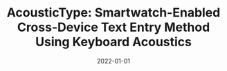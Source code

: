 ---
title: "AcousticType: Smartwatch-Enabled Cross-Device Text Entry Method Using Keyboard Acoustics"
collection: publications
permalink: /publication/2022-01-01-AcousticType-Smartwatch-Enabled-Cross-Device-Text-Entry-Method-Using-Keyboard-Acoustics
date: 2022-01-01
venue: 'In the proceedings of CHI &apos;22: CHI Conference on Human Factors in Computing Systems, New Orleans, LA, USA, 29 April 2022 - 5 May 2022, Extended Abstracts'
link: 'https://doi.org/10.1145/3491101.3519691'
github: 'https://github.com/davidmohaisen/AcousticType'
citation: 'Ulku Meteriz-Yidiran,  Necip Yildiran,  David Mohaisen, &quot;AcousticType: Smartwatch-Enabled Cross-Device Text Entry Method Using Keyboard Acoustics.&quot; In the proceedings of CHI &amp;apos;22: CHI Conference on Human Factors in Computing Systems, New Orleans, LA, USA, 29 April 2022 - 5 May 2022, Extended Abstracts, 2022.'
---